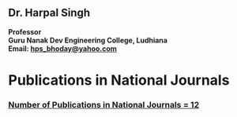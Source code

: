 ## Dr. Harpal Singh
**Professor**  
**Guru Nanak Dev Engineering College, Ludhiana**  
**Email: hps_bhoday@yahoo.com**

# Publications in National Journals

### [Number of Publications in National Journals = 12](../../Documents/Biodata2.pdf)
